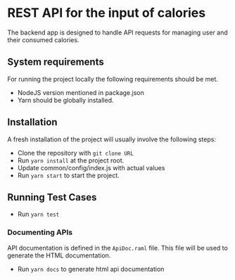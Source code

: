# REST API for the input of calories
The backend app is designed to handle API requests for managing user and their consumed calories.

## System requirements
For running the project locally the following requirements should be met.
- NodeJS version mentioned in package.json
- Yarn should be globally installed.

## Installation
A fresh installation of the project will usually involve the following steps:
- Clone the repository with ```git clone URL```
- Run ```yarn install``` at the project root.
- Update common/config/index.js with actual values
- Run ```yarn start``` to start the project.

## Running Test Cases
- Run ```yarn test```

### Documenting APIs
API documentation is defined in the ```ApiDoc.raml``` file. This file will be used to generate the HTML documentation.
- Run ```yarn docs``` to generate html api documentation